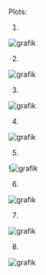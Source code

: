 Plots:

1.
![grafik](https://user-images.githubusercontent.com/83080037/152678949-c035c155-021b-41a6-b6ab-0565f150ea53.png)

2.
![grafik](https://user-images.githubusercontent.com/83080037/152678125-4efbc03d-14a5-42d6-b821-19908142e20e.png)

3.
![grafik](https://user-images.githubusercontent.com/83080037/152678129-2ac0ae5c-5e97-4054-8c71-6418f51bc2f6.png)

4.
![grafik](https://user-images.githubusercontent.com/83080037/152678134-687af1a3-08a3-42c3-b4f8-a44d0078fe39.png)

5.
!![grafik](https://user-images.githubusercontent.com/83080037/152678834-b9a601a7-491a-4837-8df3-870d13967a4d.png)

6.
![grafik](https://user-images.githubusercontent.com/83080037/152678145-cf7df844-9b82-48aa-88a5-1dd9c3c47f5b.png)

7.
![grafik](https://user-images.githubusercontent.com/83080037/152678147-1cb1e873-3f9e-41cf-9d35-cb62a962ef7d.png)

8.
![grafik](https://user-images.githubusercontent.com/83080037/152678151-cb53e6e5-f2c2-4304-94d2-b11de62f7b4a.png)
